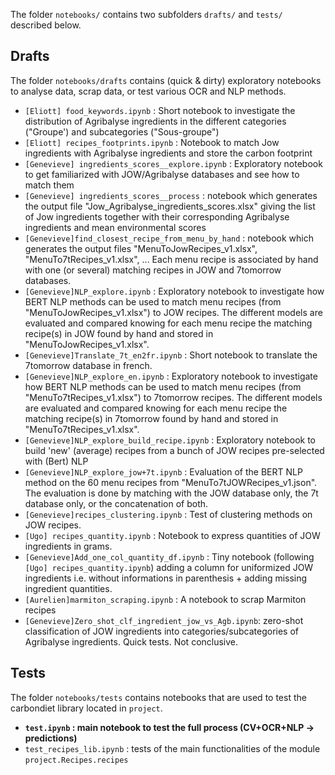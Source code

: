 The folder `notebooks/` contains two subfolders `drafts/` and `tests/` described below.
## Drafts
The folder `notebooks/drafts` contains (quick & dirty) exploratory notebooks to analyse data, scrap data, or test various OCR and NLP methods. 

- `[Eliott] food_keywords.ipynb` : Short notebook to investigate the distribution of Agribalyse ingredients in the different categories ("Groupe') and subcategories ("Sous-groupe")
- `[Eliott] recipes_footprints.ipynb` : Notebook to match Jow ingredients with Agribalyse ingredients and store the carbon footprint
- `[Genevieve] ingredients_scores__explore.ipynb` : Exploratory notebook to get familiarized with JOW/Agribalyse databases and see how to match them
- `[Genevieve] ingredients_scores__process` : notebook which generates the output file "Jow_Agribalyse_ingredients_scores.xlsx" giving the list of Jow ingredients together with their corresponding Agribalyse ingredients and mean environmental scores
- `[Genevieve]find_closest_recipe_from_menu_by_hand` : notebook which generates the output files "MenuToJowRecipes_v1.xlsx", "MenuTo7tRecipes_v1.xlsx", ... Each menu recipe is associated by hand with one (or several) matching recipes in JOW and 7tomorrow databases.
- `[Genevieve]NLP_explore.ipynb` : Exploratory notebook to investigate how BERT NLP methods can be used to match menu recipes (from "MenuToJowRecipes_v1.xlsx") to JOW recipes. The different models are evaluated and compared knowing for each menu recipe the matching recipe(s) in JOW found by hand and stored in "MenuToJowRecipes_v1.xlsx".
- `[Genevieve]Translate_7t_en2fr.ipynb` : Short notebook to translate the 7tomorrow database in french.
- `[Genevieve]NLP_explore_en.ipynb` : Exploratory notebook to investigate how BERT NLP methods can be used to match menu recipes (from "MenuTo7tRecipes_v1.xlsx") to 7tomorrow recipes. The different models are evaluated and compared knowing for each menu recipe the matching recipe(s) in 7tomorrow found by hand and stored in "MenuTo7tRecipes_v1.xlsx".
- `[Genevieve]NLP_explore_build_recipe.ipynb` : Exploratory notebook to build 'new' (average) recipes from a bunch of JOW recipes pre-selected with (Bert) NLP  
- `[Genevieve]NLP_explore_jow+7t.ipynb` : Evaluation of the BERT NLP method on the 60 menu recipes from "MenuTo7tJOWRecipes_v1.json". The evaluation is done by matching with the JOW database only, the 7t database only, or the concatenation of both.
- `[Genevieve]recipes_clustering.ipynb` : Test of clustering methods on JOW recipes.  
- `[Ugo] recipes_quantity.ipynb` : Notebook to express quantities of JOW ingredients in grams.
- `[Genevieve]Add_one_col_quantity_df.ipynb` : Tiny notebook (following `[Ugo] recipes_quantity.ipynb`) adding a column for uniformized JOW ingredients i.e. without informations in parenthesis + adding missing ingredient quantities.
- `[Aurelien]marmiton_scraping.ipynb` : A notebook to scrap Marmiton recipes
- `[Genevieve]Zero_shot_clf_ingredient_jow_vs_Agb.ipynb`: zero-shot classification of JOW ingredients into categories/subcategories of Agribalyse ingredients. Quick tests. Not conclusive.


## Tests
The folder `notebooks/tests` contains notebooks that are used to test the carbondiet library located in `project`.  
- **`test.ipynb` : main notebook to test the full process (CV+OCR+NLP -> predictions)**
- `test_recipes_lib.ipynb` : tests of the main functionalities of the module `project.Recipes.recipes`